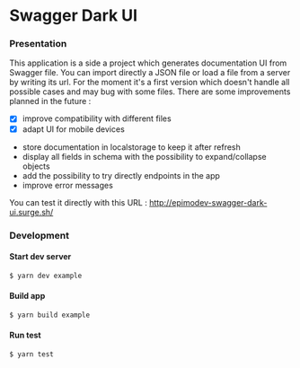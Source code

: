 # Swagger Dark UI

### Presentation
This application is a side a project which generates documentation UI from Swagger file.
You can import directly a JSON file or load a file from a server by writing its url.
For the moment it's a first version which doesn't handle all possible cases and may bug with some files.
There are some improvements planned in the future :
- [x] improve compatibility with different files
- [x] adapt UI for mobile devices
- store documentation in localstorage to keep it after refresh
- display all fields in schema with the possibility to expand/collapse objects
- add the possibility to try directly endpoints in the app
- improve error messages

You can test it directly with this URL : http://epimodev-swagger-dark-ui.surge.sh/

### Development

#### Start dev server
```sh
$ yarn dev example
```

#### Build app
```sh
$ yarn build example
```

#### Run test
```sh
$ yarn test
```
